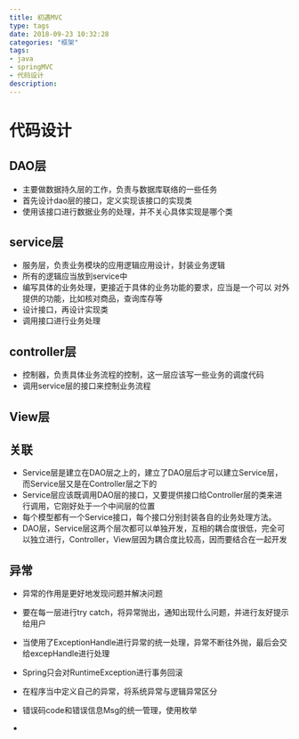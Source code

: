 ```yaml
---
title: 初遇MVC
type: tags
date: 2018-09-23 10:32:28
categories: "框架"
tags:
- java
- springMVC
- 代码设计
description:
---
```

# 代码设计 #

## DAO层 ##

- 主要做数据持久层的工作，负责与数据库联络的一些任务
- 首先设计dao层的接口，定义实现该接口的实现类
- 使用该接口进行数据业务的处理，并不关心具体实现是哪个类

## service层 ##

- 服务层，负责业务模块的应用逻辑应用设计，封装业务逻辑
- 所有的逻辑应当放到service中 
- 编写具体的业务处理，更接近于具体的业务功能的要求，应当是一个可以	对外提供的功能，比如核对商品，查询库存等
- 设计接口，再设计实现类
- 调用接口进行业务处理
 
## controller层 ##

- 控制器，负责具体业务流程的控制，这一层应该写一些业务的调度代码
- 调用service层的接口来控制业务流程

## View层 ##

## 关联 ##

- Service层是建立在DAO层之上的，建立了DAO层后才可以建立Service层，而Service层又是在Controller层之下的
- Service层应该既调用DAO层的接口，又要提供接口给Controller层的类来进行调用，它刚好处于一个中间层的位置
- 每个模型都有一个Service接口，每个接口分别封装各自的业务处理方法。
- DAO层，Service层这两个层次都可以单独开发，互相的耦合度很低，完全可以独立进行，Controller，View层因为耦合度比较高，因而要结合在一起开发 

## 异常 ##
- 异常的作用是更好地发现问题并解决问题
- 要在每一层进行try catch，将异常抛出，通知出现什么问题，并进行友好提示给用户
- 当使用了ExceptionHandle进行异常的统一处理，异常不断往外抛，最后会交给excepHandle进行处理

- Spring只会对RuntimeException进行事务回滚
- 在程序当中定义自己的异常，将系统异常与逻辑异常区分
- 错误码code和错误信息Msg的统一管理，使用枚举
- 